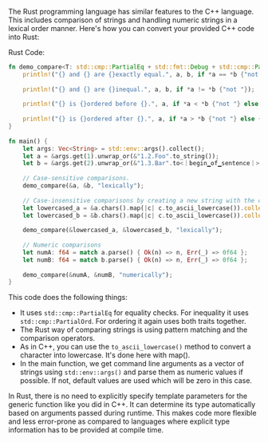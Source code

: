 The Rust programming language has similar features to the C++ language. This includes comparison of strings and handling numeric strings in a lexical order manner. Here's how you can convert your provided C++ code into Rust:

Rust Code:
```rust
fn demo_compare<T: std::cmp::PartialEq + std::fmt::Debug + std::cmp::PartialOrd>(a: &T, b: &T, semantically: &str) {
    println!("{} and {} are {}exactly equal.", a, b, if *a == *b {"not "});
    
    println!("{} and {} are {}inequal.", a, b, if *a != *b {"not "});
  
    println!("{} is {}ordered before {}.", a, if *a < *b {"not "} else {"un"}, b);
  
    println!("{} is {}ordered after {}.", a, if *a > *b {"not "} else {"un"}, b);
}
  
fn main() {
    let args: Vec<String> = std::env::args().collect();
    let a = &args.get(1).unwrap_or(&"1.2.Foo".to_string());
    let b = &args.get(2).unwrap_or(&"1.3.Bar".to<｜begin▁of▁sentence｜>tring());
    
    // Case-sensitive comparisons.
    demo_compare(&a, &b, "lexically");
  
    // Case-insensitive comparisons by creating a new string with the characters in lowercase.
    let lowercased_a = &a.chars().map(|c| c.to_ascii_lowercase()).collect::<String>();
    let lowercased_b = &b.chars().map(|c| c.to_ascii_lowercase()).collect::<String>();
    
    demo_compare(&lowercased_a, &lowercased_b, "lexically");
  
    // Numeric comparisons
    let numA: f64 = match a.parse() { Ok(n) => n, Err(_) => 0f64 };
    let numB: f64 = match b.parse() { Ok(n) => n, Err(_) => 0f64 };
    
    demo_compare(&numA, &numB, "numerically");
}
```
This code does the following things: 
- It uses `std::cmp::PartialEq` for equality checks. For inequality it uses `std::cmp::PartialOrd`. For ordering it again uses both traits together.
- The Rust way of comparing strings is using pattern matching and the comparison operators.
- As in C++, you can use the `to_ascii_lowercase()` method to convert a character into lowercase. It's done here with map().
- In the main function, we get command line arguments as a vector of strings using `std::env::args()` and parse them as numeric values if possible. If not, default values are used which will be zero in this case. 

In Rust, there is no need to explicitly specify template parameters for the generic function like you did in C++. It can determine its type automatically based on arguments passed during runtime. This makes code more flexible and less error-prone as compared to languages where explicit type information has to be provided at compile time.

